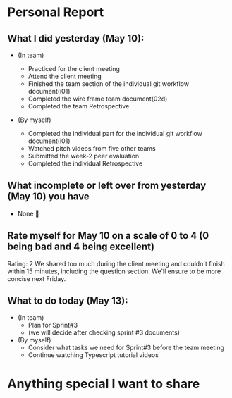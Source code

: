 # Personal Report
## What I did yesterday (May 10):
- (In team)
    - Practiced for the client meeting
    - Attend the client meeting
    - Finished the team section of the individual git workflow document(i01)
    - Completed the wire frame team document(02d)
    - Completed the team Retrospective

- (By myself)
    - Completed the individual part for the individual git workflow document(i01)
    - Watched pitch videos from five other teams
    - Submitted the week-2 peer evaluation
    - Completed the individual Retrospective

## What incomplete or left over from yesterday (May 10) you have
-  None 🥳

## Rate myself for May 10 on a scale of 0 to 4 (0 being bad and 4 being excellent)
Rating: 2
We shared too much during the client meeting and couldn't finish within 15 minutes, including the question section. We'll ensure to be more concise next Friday. 


## What to do today (May 13):
- (In team)
    - Plan for Sprint#3
    - (we will decide after checking sprint #3 documents)
- (By myself)
    - Consider what tasks we need for Sprint#3 before the team meeting
    - Continue watching Typescript tutorial videos

# Anything special I want to share
